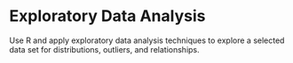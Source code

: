 # Exploratory Data Analysis
Use R and apply exploratory data analysis techniques to explore a selected data set for distributions, outliers, and relationships.
